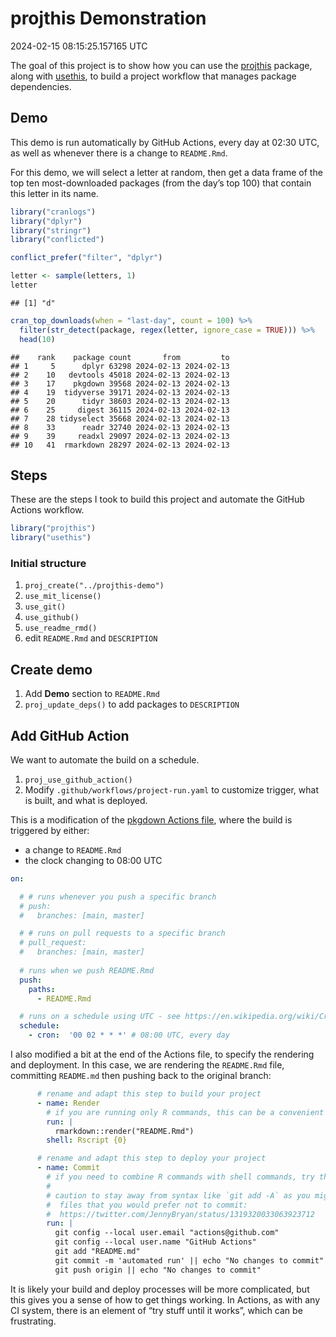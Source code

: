 projthis Demonstration
================
2024-02-15 08:15:25.157165 UTC

<!-- README.md is generated from README.Rmd. Please edit that file -->
<!-- badges: start -->
<!-- badges: end -->

The goal of this project is to show how you can use the [projthis]()
package, along with [usethis](), to build a project workflow that
manages package dependencies.

## Demo

This demo is run automatically by GitHub Actions, every day at 02:30
UTC, as well as whenever there is a change to `README.Rmd`.

For this demo, we will select a letter at random, then get a data frame
of the top ten most-downloaded packages (from the day’s top 100) that
contain this letter in its name.

``` r
library("cranlogs")
library("dplyr")
library("stringr")
library("conflicted")

conflict_prefer("filter", "dplyr")
```

``` r
letter <- sample(letters, 1)
letter
```

    ## [1] "d"

``` r
cran_top_downloads(when = "last-day", count = 100) %>%
  filter(str_detect(package, regex(letter, ignore_case = TRUE))) %>%
  head(10)
```

    ##    rank    package count       from         to
    ## 1     5      dplyr 63298 2024-02-13 2024-02-13
    ## 2    10   devtools 45018 2024-02-13 2024-02-13
    ## 3    17    pkgdown 39568 2024-02-13 2024-02-13
    ## 4    19  tidyverse 39171 2024-02-13 2024-02-13
    ## 5    20      tidyr 38603 2024-02-13 2024-02-13
    ## 6    25     digest 36115 2024-02-13 2024-02-13
    ## 7    28 tidyselect 35668 2024-02-13 2024-02-13
    ## 8    33      readr 32740 2024-02-13 2024-02-13
    ## 9    39     readxl 29097 2024-02-13 2024-02-13
    ## 10   41  rmarkdown 28297 2024-02-13 2024-02-13

## Steps

These are the steps I took to build this project and automate the GitHub
Actions workflow.

``` r
library("projthis")
library("usethis")
```

### Initial structure

1.  `proj_create("../projthis-demo")`
2.  `use_mit_license()`
3.  `use_git()`
4.  `use_github()`
5.  `use_readme_rmd()`
6.  edit `README.Rmd` and `DESCRIPTION`

## Create demo

1.  Add **Demo** section to `README.Rmd`
2.  `proj_update_deps()` to add packages to `DESCRIPTION`

## Add GitHub Action

We want to automate the build on a schedule.

1.  `proj_use_github_action()`
2.  Modify `.github/workflows/project-run.yaml` to customize trigger,
    what is built, and what is deployed.

This is a modification of the [pkgdown Actions
file](https://github.com/r-lib/actions/blob/v2/examples/pkgdown.yaml),
where the build is triggered by either:

- a change to `README.Rmd`
- the clock changing to 08:00 UTC

``` yaml
on:

  # # runs whenever you push a specific branch
  # push:
  #   branches: [main, master]

  # # runs on pull requests to a specific branch
  # pull_request:
  #   branches: [main, master]
  
  # runs when we push README.Rmd
  push:
    paths:
      - README.Rmd

  # runs on a schedule using UTC - see https://en.wikipedia.org/wiki/Cron
  schedule:
    - cron:  '00 02 * * *' # 08:00 UTC, every day
```

I also modified a bit at the end of the Actions file, to specify the
rendering and deployment. In this case, we are rendering the
`README.Rmd` file, committing `README.md` then pushing back to the
original branch:

``` yaml
      # rename and adapt this step to build your project
      - name: Render
        # if you are running only R commands, this can be a convenient syntax
        run: |
          rmarkdown::render("README.Rmd")
        shell: Rscript {0}

      # rename and adapt this step to deploy your project
      - name: Commit
        # if you need to combine R commands with shell commands, try this syntax
        #
        # caution to stay away from syntax like `git add -A` as you might be committing
        #  files that you would prefer not to commit:
        #  https://twitter.com/JennyBryan/status/1319320033063923712
        run: |
          git config --local user.email "actions@github.com"
          git config --local user.name "GitHub Actions"
          git add "README.md"
          git commit -m 'automated run' || echo "No changes to commit"
          git push origin || echo "No changes to commit"
```

It is likely your build and deploy processes will be more complicated,
but this gives you a sense of how to get things working. In Actions, as
with any CI system, there is an element of “try stuff until it works”,
which can be frustrating.
